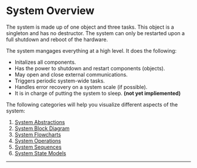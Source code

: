 # System Overview
The system is made up of one object and three tasks.  This object is a singleton and has no destructor.  The system can only be restarted upon a full shutdown and reboot of the hardware.

The system mangages everything at a high level.  It does the following:
* Initalizes all components.
* Has the power to shutdown and restart components (objects).
* May open and close external communications.
* Triggers periodic system-wide tasks.
* Handles error recovery on a system scale (if possible).
* It is in charge of putting the system to sleep. **(not yet impliemented)**

The following categories will help you visualize different aspects of the system:

1) [System Abstractions](./docs/system_abstractions.md)
2) [System Block Diagram](./docs/system_blocks.md)
3) [System Flowcharts](./docs/system_flowcharts.md)
4) [System Operations](./docs/system_operations.md)
5) [System Sequences](./docs/system_sequences.md)
6) [System State Models](./docs/system_state_models.md)
___  